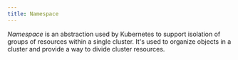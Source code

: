 ```yaml
---
title: Namespace
---
```


*Namespace* is an abstraction used by Kubernetes to support isolation of groups of resources within a single cluster. It's used to organize objects in a cluster and provide a way to divide cluster resources.
